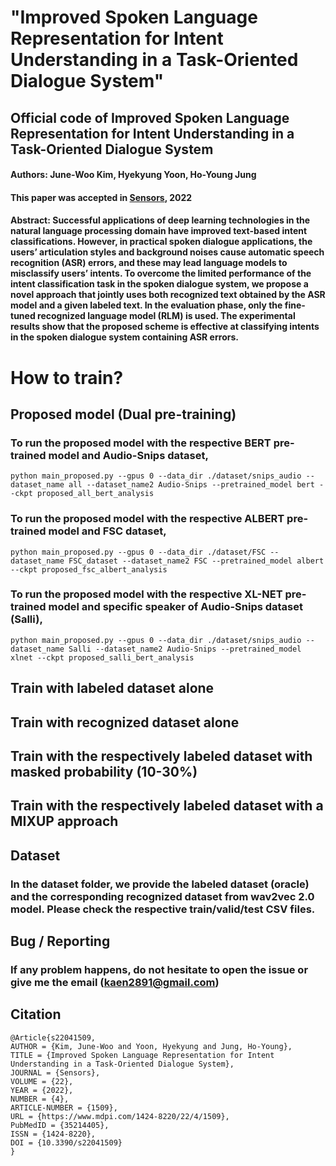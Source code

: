 # "Improved Spoken Language Representation for Intent Understanding in a Task-Oriented Dialogue System"
## Official code of Improved Spoken Language Representation for Intent Understanding in a Task-Oriented Dialogue System

#### Authors: June-Woo Kim, Hyekyung Yoon, Ho-Young Jung
#### This paper was accepted in [Sensors](https://www.mdpi.com/1424-8220/22/4/1509), 2022
#### Abstract: Successful applications of deep learning technologies in the natural language processing domain have improved text-based intent classifications. However, in practical spoken dialogue applications, the users’ articulation styles and background noises cause automatic speech recognition (ASR) errors, and these may lead language models to misclassify users’ intents. To overcome the limited performance of the intent classification task in the spoken dialogue system, we propose a novel approach that jointly uses both recognized text obtained by the ASR model and a given labeled text. In the evaluation phase, only the fine-tuned recognized language model (RLM) is used. The experimental results show that the proposed scheme is effective at classifying intents in the spoken dialogue system containing ASR errors.

# How to train?
## Proposed model (Dual pre-training)
### To run the proposed model with the respective BERT pre-trained model and Audio-Snips dataset,
`python main_proposed.py --gpus 0 --data_dir ./dataset/snips_audio --dataset_name all --dataset_name2 Audio-Snips --pretrained_model bert --ckpt proposed_all_bert_analysis`

### To run the proposed model with the respective ALBERT pre-trained model and FSC dataset,
`python main_proposed.py --gpus 0 --data_dir ./dataset/FSC --dataset_name FSC_dataset --dataset_name2 FSC --pretrained_model albert --ckpt proposed_fsc_albert_analysis`

### To run the proposed model with the respective XL-NET pre-trained model and specific speaker of Audio-Snips dataset (Salli),
`python main_proposed.py --gpus 0 --data_dir ./dataset/snips_audio --dataset_name Salli --dataset_name2 Audio-Snips --pretrained_model xlnet --ckpt proposed_salli_bert_analysis`

## Train with labeled dataset alone

## Train with recognized dataset alone

## Train with the respectively labeled dataset with masked probability (10-30%)

## Train with the respectively labeled dataset with a MIXUP approach


## Dataset
### In the dataset folder, we provide the labeled dataset (oracle) and the corresponding recognized dataset from wav2vec 2.0 model. Please check the respective train/valid/test CSV files.

## Bug / Reporting
### If any problem happens, do not hesitate to open the issue or give me the email (kaen2891@gmail.com)

## Citation
```
@Article{s22041509,
AUTHOR = {Kim, June-Woo and Yoon, Hyekyung and Jung, Ho-Young},
TITLE = {Improved Spoken Language Representation for Intent Understanding in a Task-Oriented Dialogue System},
JOURNAL = {Sensors},
VOLUME = {22},
YEAR = {2022},
NUMBER = {4},
ARTICLE-NUMBER = {1509},
URL = {https://www.mdpi.com/1424-8220/22/4/1509},
PubMedID = {35214405},
ISSN = {1424-8220},
DOI = {10.3390/s22041509}
}
```
